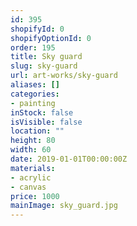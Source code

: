 ```yaml
---
id: 395
shopifyId: 0
shopifyOptionId: 0
order: 195
title: Sky guard
slug: sky-guard
url: art-works/sky-guard
aliases: []
categories:
- painting
inStock: false
isVisible: false
location: ""
height: 80
width: 60
date: 2019-01-01T00:00:00Z
materials:
- acrylic
- canvas
price: 1000
mainImage: sky_guard.jpg
---
```

